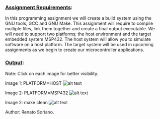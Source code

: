 ### <ins>Assignment Requirements</ins>:  

In this programming assignment we will create a build system using the GNU tools, GCC and GNU Make. 
This assignment will require to compile multiple files, link them together and create a final output executable. 
We will need to support two platforms; the host environment and the target embedded system MSP432. 
The host system will allow you to simulate software on a host platform. 
The target system will be used in upcoming assignments as we begin to create our microcontroller applications.

### <ins>Output</ins>:  

Note: Click on each image for better visibility.

Image 1: PLATFORM=HOST
![alt text](https://github.com/renatosoriano/Coursera-Introduction-to-Embedded-Systems-Software-and-Development-Environments/blob/master/Assignments/C1M2/C1M2_1.png)

Image 2: PLATFORM=MSP432
![alt text](https://github.com/renatosoriano/Coursera-Introduction-to-Embedded-Systems-Software-and-Development-Environments/blob/master/Assignments/C1M2/C1M2_2.png)

Image 2: make clean
![alt text](https://github.com/renatosoriano/Coursera-Introduction-to-Embedded-Systems-Software-and-Development-Environments/blob/master/Assignments/C1M2/C1M2_3.png)

Author: Renato Soriano.
